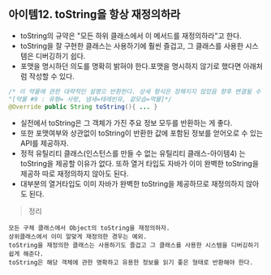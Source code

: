 ##  아이템12. toString을 항상 재정의하라

* toString의 규약은 "모든 하위 클래스에서 이 메서드를 재정의하라"고 한다.
* toString을 잘 구현한 클래스는 사용하기에 훨씬 즐겁고, 그 클래스를 사용한 시스템은 디버깅하기 쉽다.
* 포맷을 명시하던 의도를 명확히 밝혀야 한다.포맷을 명시하지 않기로 했다면 아래처럼 작성할 수 있다. 
```java
/* 이 약물에 관한 대략적인 설명으 반환한다. 상세 형식은 정해지지 않았음 향후 변결될 수 있다.
"[약물 #9 : 유형= 사랑, 냄새=테레빈유, 겉모습=먹물]*/
@Override public String toString(){ ... } 
```
* 실전에서 toString은 그 객체가 가진 주요 정보 모두를 반환하는 게 좋다. 
* 또한 포맷여부와 상관없이 toString이 반환한 값에 포함된 정보를 얻어오로 수 있는 API를 제공하자.
* 정적 유틸리티 클래스(인스턴스를 만들 수 없는 유틸리티 클래스-아이템4) 는 toString을 제공할 이유가 없다. 또하 열거 타입도 자바가 이미 완벽한 toString을 제공하 따로 재정의하지 않아도 된다. 
* 대부분의 열거타입도 이미 자바가 완벽한 toString을 제공하므로 재정의하지 않아도 된다. 

> 정리
    
    모든 구체 클래스에서 Object의 toString을 재정의하자. 
    상위클래스에서 이미 알맞게 재정의한 경우는 예외.
    toString을 재정의한 클래스는 사용하기도 즐겁고 그 클래스를 사용한 시스템을 디버깅하기 쉽게 해준다.
    toString은 해당 객체에 관한 명확하고 유용한 정보를 읽기 좋은 형태로 반환해야 한다. 
   
